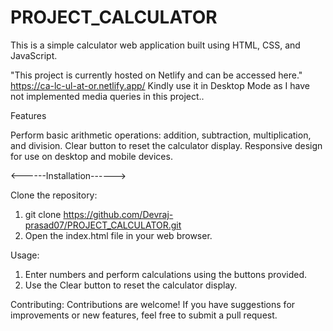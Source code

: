 # PROJECT_CALCULATOR

This is a simple calculator web application built using HTML, CSS, and JavaScript.

"This project is currently hosted on Netlify and can be accessed here."
https://ca-lc-ul-at-or.netlify.app/
Kindly use it in Desktop Mode as I have not implemented media queries in this project..

Features

Perform basic arithmetic operations: addition, subtraction, multiplication, and division.
Clear button to reset the calculator display.
Responsive design for use on desktop and mobile devices.

<------Installation------>

Clone the repository:
1. git clone https://github.com/Devraj-prasad07/PROJECT_CALCULATOR.git
2. Open the index.html file in your web browser.

Usage:
1. Enter numbers and perform calculations using the buttons provided.
2. Use the Clear button to reset the calculator display.

Contributing:
Contributions are welcome! If you have suggestions for improvements or new features, feel free to submit a pull request.
